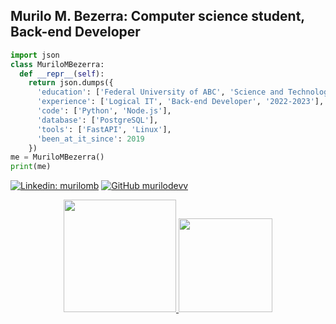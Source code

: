 ## Murilo M. Bezerra: Computer science student, Back-end Developer

```python
import json
class MuriloMBezerra:
  def __repr__(self):
    return json.dumps({
      'education': ['Federal University of ABC', 'Science and Technology', '2021-2024'],
      'experience': ['Logical IT', 'Back-end Developer', '2022-2023'],
      'code': ['Python', 'Node.js'],
      'database': ['PostgreSQL'],
      'tools': ['FastAPI', 'Linux'],
      'been_at_it_since': 2019
    })
me = MuriloMBezerra()
print(me)
```

[![Linkedin: murilomb](https://img.shields.io/badge/-murilomb-blue?style=round-square&logo=Linkedin&logoColor=white&link=https://www.linkedin.com/in/murilomb/)](https://www.linkedin.com/in/murilomb/)
[![GitHub murilodevv](https://img.shields.io/github/followers/murilodevv?label=follow&style=social)](https://github.com/murilodevv)

<div align="center">
  <a href="https://beacons.ai/murilodev">
  <img height="180em" src="https://github-readme-stats.vercel.app/api?username=murilodevv&show_icons=true&theme=dark&include_all_commits=true&count_private=true"/>
  <img height="150em" src="https://github-readme-stats.vercel.app/api/top-langs/?username=murilodevv&layout=compact&langs_count=16&theme=dark"/>
</div>
  
<!--
**murilodevv/murilodevv** is a ✨ _special_ ✨ repository because its `README.md` (this file) appears on your GitHub profile.

Here are some ideas to get you started:

- 🔭 I’m currently working on ...
- 🌱 I’m currently learning ...
- 👯 I’m looking to collaborate on ...
- 🤔 I’m looking for help with ...
- 💬 Ask me about ...
- 📫 How to reach me: ...
- 😄 Pronouns: ...
-->
